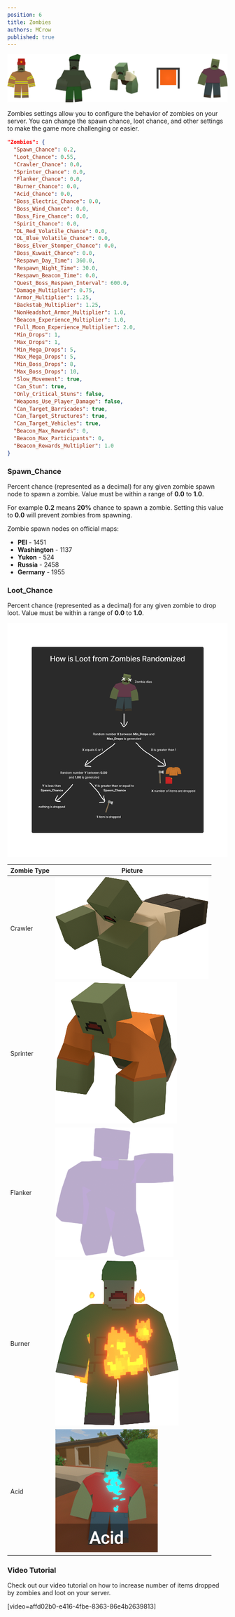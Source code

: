 ```yaml
---
position: 6
title: Zombies
authors: MCrow
published: true
---
```


![zombies](assets/zombies.png)

Zombies settings allow you to configure the behavior of zombies on your server. You can change the spawn chance, loot chance, and other settings to make the game more challenging or easier.

```json
"Zombies": {
  "Spawn_Chance": 0.2,
  "Loot_Chance": 0.55,
  "Crawler_Chance": 0.0,
  "Sprinter_Chance": 0.0,
  "Flanker_Chance": 0.0,
  "Burner_Chance": 0.0,
  "Acid_Chance": 0.0,
  "Boss_Electric_Chance": 0.0,
  "Boss_Wind_Chance": 0.0,
  "Boss_Fire_Chance": 0.0,
  "Spirit_Chance": 0.0,
  "DL_Red_Volatile_Chance": 0.0,
  "DL_Blue_Volatile_Chance": 0.0,
  "Boss_Elver_Stomper_Chance": 0.0,
  "Boss_Kuwait_Chance": 0.0,
  "Respawn_Day_Time": 360.0,
  "Respawn_Night_Time": 30.0,
  "Respawn_Beacon_Time": 0.0,
  "Quest_Boss_Respawn_Interval": 600.0,
  "Damage_Multiplier": 0.75,
  "Armor_Multiplier": 1.25,
  "Backstab_Multiplier": 1.25,
  "NonHeadshot_Armor_Multiplier": 1.0,
  "Beacon_Experience_Multiplier": 1.0,
  "Full_Moon_Experience_Multiplier": 2.0,
  "Min_Drops": 1,
  "Max_Drops": 1,
  "Min_Mega_Drops": 5,
  "Max_Mega_Drops": 5,
  "Min_Boss_Drops": 8,
  "Max_Boss_Drops": 10,
  "Slow_Movement": true,
  "Can_Stun": true,
  "Only_Critical_Stuns": false,
  "Weapons_Use_Player_Damage": false,
  "Can_Target_Barricades": true,
  "Can_Target_Structures": true,
  "Can_Target_Vehicles": true,
  "Beacon_Max_Rewards": 0,
  "Beacon_Max_Participants": 0,
  "Beacon_Rewards_Multiplier": 1.0
}
```

### Spawn_Chance
Percent chance (represented as a decimal) for any given zombie spawn node to spawn a zombie. Value must be within a range of **0.0** to **1.0**.

For example **0.2** means **20%** chance to spawn a zombie. Setting this value to **0.0** will prevent zombies from spawning.

Zombie spawn nodes on official maps:
- **PEI** - 1451
- **Washington** - 1137
- **Yukon** - 524
- **Russia** - 2458
- **Germany** - 1955

### Loot_Chance
Percent chance (represented as a decimal) for any given zombie to drop loot. Value must be within a range of **0.0** to **1.0**.

![](assets/zombies_loot_chance.png)


| Zombie Type | Picture | 
| --- | --- |
| Crawler | ![](assets/zombie_crawler.png) |
| Sprinter | ![](assets/zombie_sprinter.png) |
| Flanker | ![](assets/zombie_flanker.png) |
| Burner | ![](assets/zombie_burner.png) |
| Acid | ![](assets/zombie_acid.png) |

### Video Tutorial
Check out our video tutorial on how to increase number of items dropped by zombies and loot on your server.

[video=affd02b0-e416-4fbe-8363-86e4b2639813] 
